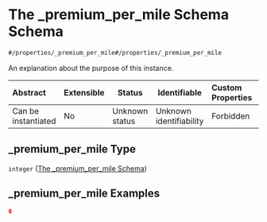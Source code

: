 # The \_premium_per_mile Schema Schema

```txt
#/properties/_premium_per_mile#/properties/_premium_per_mile
```

An explanation about the purpose of this instance.


| Abstract            | Extensible | Status         | Identifiable            | Custom Properties | Additional Properties | Access Restrictions | Defined In                                                                                          |
| :------------------ | ---------- | -------------- | ----------------------- | :---------------- | --------------------- | ------------------- | --------------------------------------------------------------------------------------------------- |
| Can be instantiated | No         | Unknown status | Unknown identifiability | Forbidden         | Allowed               | none                | [policy_transaction.schema.json\*](../../out/policy_transaction.schema.json "open original schema") |

## \_premium_per_mile Type

`integer` ([The \_premium_per_mile Schema](policy_transaction-properties-the-_premium_per_mile-schema.md))

## \_premium_per_mile Examples

```json
0
```
